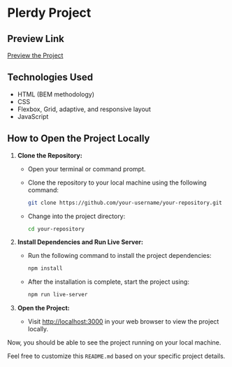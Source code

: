 # Plerdy Project

## Preview Link

[Preview the Project](https://maryanmats.github.io/tt-plerdy/)

## Technologies Used

- HTML (BEM methodology)
- CSS
- Flexbox, Grid, adaptive, and responsive layout
- JavaScript

## How to Open the Project Locally

1. **Clone the Repository:**
   - Open your terminal or command prompt.
   - Clone the repository to your local machine using the following command:

     ```bash
     git clone https://github.com/your-username/your-repository.git
     ```

   - Change into the project directory:

     ```bash
     cd your-repository
     ```

2. **Install Dependencies and Run Live Server:**
   - Run the following command to install the project dependencies:

     ```bash
     npm install
     ```

   - After the installation is complete, start the project using:

     ```bash
     npm run live-server
     ```

3. **Open the Project:**
   - Visit [http://localhost:3000](http://localhost:3000) in your web browser to view the project locally.

Now, you should be able to see the project running on your local machine.

Feel free to customize this `README.md` based on your specific project details.
